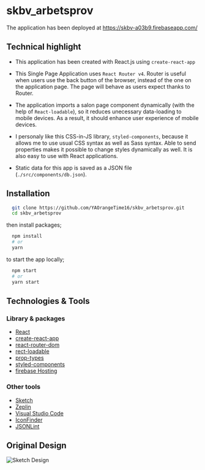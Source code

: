 # skbv_arbetsprov
   
The application has been deployed at https://skbv-a03b9.firebaseapp.com/     

## Technical highlight
- This application has been created with React.js using `create-react-app`
     
- This Single Page Application uses `React Router v4`. Router is useful when users use the back button of the browser, instead of the one on the application page. The page will behave as users expect thanks to Router.     
      
- The application imports a salon page component dynamically (with the help of `React-loadable`), so it reduces unecessary data-loading to mobile devices. As a result, it should enhance user experience of mobile devices.
      
- I personaly like this CSS-in-JS library, `styled-components`, because it allows me to use usual CSS syntax as well as Sass syntax. Able to send properties makes it possible to change styles dynamically as well. It is also easy to use with React applications.
     
- Static data for this app is saved as a JSON file (`./src/components/db.json`).
     
## Installation
```sh
  git clone https://github.com/YAOrangeTime16/skbv_arbetsprov.git
  cd skbv_arbetsprov
```
then install packages;
     
```sh
  npm install
  # or
  yarn
```
to start the app locally;
   
```sh
  npm start
  # or
  yarn start
```
## Technologies & Tools
### Library & packages
* [React](https://reactjs.org/)
* [create-react-app](https://github.com/facebookincubator/create-react-app)
* [react-router-dom](https://www.npmjs.com/package/react-router-dom)
* [rect-loadable](https://github.com/jamiebuilds/react-loadable)
* [prop-types](https://www.npmjs.com/package/prop-types)
* [styled-components](https://www.styled-components.com/)
* [firebase Hosting](https://firebase.google.com/products/hosting/)

### Other tools
* [Sketch](https://www.sketchapp.com/)
* [Zeplin](https://zeplin.io/)
* [Visual Studio Code](https://code.visualstudio.com/)
* [IconFinder](https://www.iconfinder.com/)
* [JSONLint](https://jsonlint.com/)

## Original Design
![Sketch Design](./ScreenShot/salong-app-sketch.png)